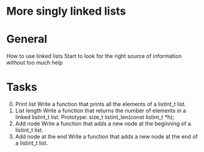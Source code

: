 # More singly linked lists

# General
How to use linked lists
Start to look for the right source of information without too much help

# Tasks
0. Print list
Write a function that prints all the elements of a listint_t list.
1. List length
Write a function that returns the number of elements in a linked listint_t list.
Prototype: size_t listint_len(const listint_t *h);
2. Add node
Write a function that adds a new node at the beginning of a listint_t list.
3. Add node at the end
Write a function that adds a new node at the end of a listint_t list.
